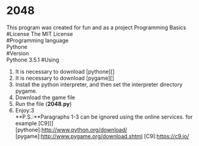 # 2048
This program was created for fun and as a project Programming Basics  
#License
The MIT License   
#Programming language  
Pythone  
#Version  
Pythone 3.5.1 
#Using  
1) It is necessary to download [pythone][]     
2) It is necessary to download [pygame][]    
3) Install the python interpreter, and then set the interpreter directory pygame.    
4) Download the game file    
5) Run the file (**2048.py**)   
6) Enjoy:3    
**P.S.:**Paragraphs 1-3 can be ignored using the online services. for example [C9][]  
[pythone]:http://www.python.org/download/
[pygame]:http://www.pygame.org/download.shtml
[C9]:https://c9.io/
